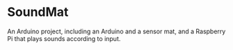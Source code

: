 # SoundMat
An Arduino project, including an Arduino and a sensor mat, and a Raspberry Pi that plays sounds according to input.
